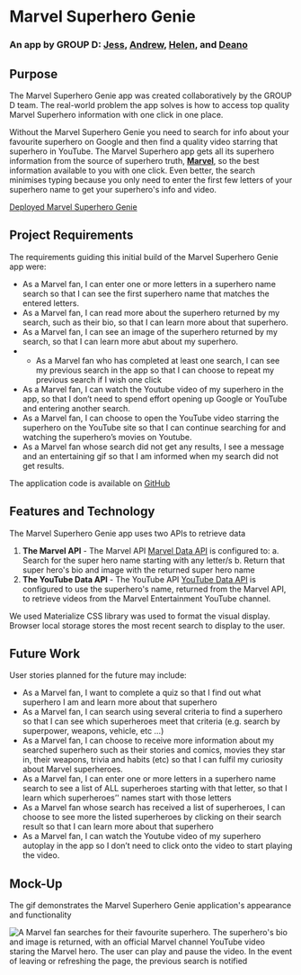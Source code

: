 # Marvel Superhero Genie

### An app by GROUP D: [Jess](https://github.com/Key16), [Andrew](https://github.com/straightbot), [Helen](https://github.com/grace-anderson), and [Deano](https://github.com/DeanoHayne)

## Purpose
The Marvel Superhero Genie app was created collaboratively by the GROUP D team. The real-world problem the app solves is how to access top quality Marvel Superhero information with one click in one place. 

Without the Marvel Superhero Genie you need to search for info about your favourite superhero on Google and then find a quality video starring that superhero in YouTube. The Marvel Superhero app gets all its superhero information from the source of superhero truth, **[Marvel](https://www.marvel.com/)**, so the best information available to you with one click. Even better, the search minimises typing because you only need to enter the first few letters of your superhero name to get your superhero's info and video.

[Deployed Marvel Superhero Genie](https://deanohayne.github.io/marvel-superhero-genie/)

## Project Requirements

The requirements guiding this initial build of the Marvel Superhero Genie app were:

* As a Marvel fan, I can enter one or more letters in a superhero name search so that I can see the first superhero name that matches the entered letters.
* As a Marvel fan, I can read more about the superhero returned by my search, such as their bio, so that I can learn more about that superhero.
* As a Marvel fan, I can see an image of the superhero returned by my search, so that I can learn more abut about my superhero.
* * As a Marvel fan who has completed at least one search, I can see my previous search in the app so that I can choose to repeat my previous search if I wish one click
* As a Marvel fan, I can watch the Youtube video of my superhero in the app, so that I don’t need to spend effort opening up Google or YouTube and entering another search.
* As a Marvel fan, I can choose to open the YouTube video starring the superhero on the YouTube site so that I can continue searching for and watching the superhero’s movies on Youtube.
* As a Marvel fan whose search did not get any results, I see a message and an entertaining gif so that I am informed when my search did not get  results. 

The application code is available on [GitHub](https://github.com/DeanoHayne/marvel-superhero-genie)

## Features and Technology
The Marvel Superhero Genie app uses two APIs to retrieve data
1. **The Marvel API**  - The Marvel API [Marvel Data API](https://developer.marvel.com/docs#!/public/getCreatorCollection_get_0/) is configured to: 
a. Search for the super hero name starting with any letter/s
b. Return that super hero's bio and image with the returned super hero name 
2. **The YouTube Data API** - The YouTube API [YouTube Data API](https://developers.google.com/youtube/v3/) is configured to use the superhero's name, returned from the Marvel API, to retrieve videos from the Marvel Entertainment YouTube channel. 

We used Materialize CSS library was used to format the visual display. Browser local storage stores the most recent search to display to the user. 

## Future Work

User stories planned for the future may include: 
* As a Marvel fan, I want to complete a quiz so that I find out what superhero I am and learn more about that superhero
* As a Marvel fan, I can search using several criteria to find a superhero so that I can see which superheroes meet that criteria (e.g. search by superpower, weapons, vehicle, etc …)
* As a Marvel fan, I can choose to receive more information about my searched superhero such as their stories and comics, movies they star in, their weapons, trivia and habits (etc) so that I can fulfil my curiosity about Marvel superheroes.
* As a Marvel fan, I can enter one or more letters in a superhero name search to see a list of ALL superheroes starting with that letter, so that I learn which superheroes’' names start with those letters
* As a Marvel fan whose search has received a list of superheroes, I can choose to see more the listed superheroes by clicking on their search result so that I can learn more about that superhero  
* As a Marvel fan, I can watch the Youtube video of my superhero autoplay in the app so I don’t need to click onto the video to start playing the video.

## Mock-Up

The gif demonstrates the Marvel Superhero Genie application's appearance and functionality

![A Marvel fan searches for their favourite superhero. The superhero's bio and image is returned, with an official Marvel channel YouTube video staring the Marvel hero. The user can play and pause the video. In the event of leaving or refreshing the page, the previous search is notified](./assets/Marvel-Superhero-Genie.gif) 
